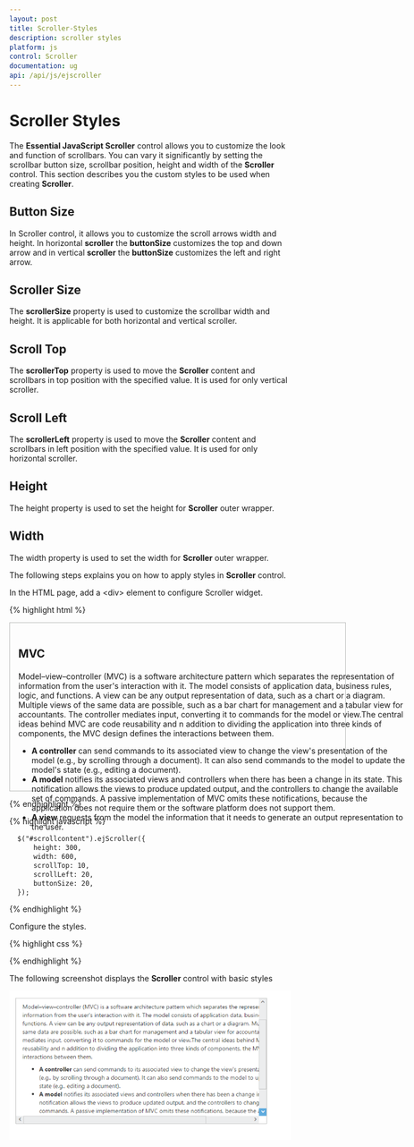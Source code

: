 ```yaml
---
layout: post
title: Scroller-Styles
description: scroller styles
platform: js
control: Scroller
documentation: ug
api: /api/js/ejscroller
---
```


# Scroller Styles

The **Essential JavaScript Scroller** control allows you to customize the look and function of scrollbars. You can vary it significantly by setting the scrollbar button size, scrollbar position, height and width of the **Scroller** control. This section describes you the custom styles to be used when creating **Scroller**.

## Button Size

In Scroller control, it allows you to customize the scroll arrows width and height. In horizontal **scroller** the **buttonSize** customizes the top and down arrow and in vertical **scroller** the **buttonSize** customizes the left and right arrow.

## Scroller Size

The **scrollerSize** property is used to customize the scrollbar width and height. It is applicable for both horizontal and vertical scroller.

## Scroll Top

The **scrollerTop** property is used to move the **Scroller** content and scrollbars in top position with the specified value. It is used for only vertical scroller.

## Scroll Left

The **scrollerLeft** property is used to move the **Scroller** content and scrollbars in left position with the specified value. It is used for only horizontal scroller.

## Height

The height property is used to set the height for **Scroller** outer wrapper.

## Width

The width property is used to set the width for **Scroller** outer wrapper.

The following steps explains you on how to apply styles in **Scroller** control. 

In the HTML page, add a &lt;div&gt; element to configure Scroller widget.

{% highlight html %}

<div class="content-container-fluid">
  <div class="row">
      <div class="cols-sample-area">
          <div class="control">
              <div id="scrollcontent">
                  <div>
                      <div class="sampleContent">
                          <h3 style="font-size: 20px;">MVC</h3>
                          <div>
                              <p>Model–view–controller (MVC) is a software architecture pattern which separates the
                              representation of information from the user's interaction with it.
                              The model consists of application data, business rules, logic, and functions. A view can be any
                              output representation of data, such as a chart or a diagram. Multiple views of the same data 
                              are possible, such as a bar chart for management and a tabular view for accountants. 
                              The controller mediates input, converting it to commands for the model or view.The central 
                              ideas behind MVC are code reusability and n addition to dividing the application into three 
                              kinds of components, the MVC design defines the interactions between them.</p>
                              <ul>
                                     <li>
                                          <b>A controller </b>can send commands to its associated view to change the view's presentation of the model (e.g., by scrolling through a document). 
                                           It can also send commands to the model to update the model's state (e.g., editing a document).
                                     </li>
                                     <li>
                                          <b>A model</b> notifies its associated views and controllers when there has been a change in its state. This notification allows the views to produce updated output, and the controllers to change the available set of commands. 
                                          A passive implementation of MVC omits these notifications, because the application does not require them or the software platform does not support them.
                                     </li>
                                     <li>
                                          <b>A view</b> requests from the model the information that it needs to generate an output representation to the user.
                                     </li>
                              </ul>
                          </div>
                      </div>
                  </div>
              </div>
          </div>
      </div>
  </div>
</div>

{% endhighlight %}

{% highlight javascript %}

      $("#scrollcontent").ejScroller({
          height: 300,
          width: 600,
          scrollTop: 10,
          scrollLeft: 20,
          buttonSize: 20,
      });

{% endhighlight %}


Configure the styles.

{% highlight css %}

<style type="text/css">
        .control {
            border: 1px solid #bbbcbb;
            width: 600px;
            margin: 0 auto;
            height: 300px;
        }
        .sampleContent {
            width: 700px;
            padding:15px;
        }
</style>

{% endhighlight %}



The following screenshot displays the **Scroller** control with basic styles

![](/js/Scroller/Scroller-Styles_images/Scroller-Styles_img1.png)

